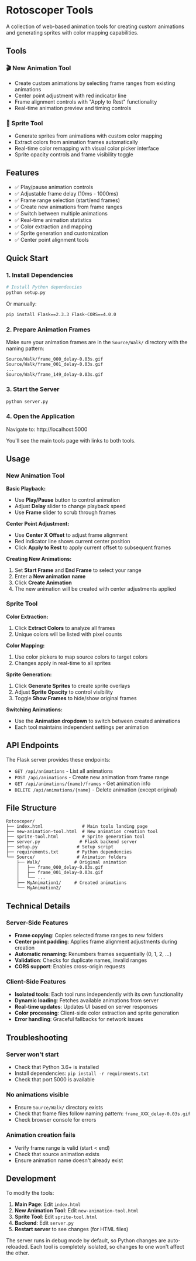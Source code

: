 # Rotoscoper Tools

A collection of web-based animation tools for creating custom animations and generating sprites with color mapping capabilities.

## Tools

### 🎬 New Animation Tool
- Create custom animations by selecting frame ranges from existing animations
- Center point adjustment with red indicator line
- Frame alignment controls with "Apply to Rest" functionality
- Real-time animation preview and timing controls

### 🎨 Sprite Tool
- Generate sprites from animations with custom color mapping
- Extract colors from animation frames automatically
- Real-time color remapping with visual color picker interface
- Sprite opacity controls and frame visibility toggle

## Features

- ✅ Play/pause animation controls
- ✅ Adjustable frame delay (10ms - 1000ms)
- ✅ Frame range selection (start/end frames)
- ✅ Create new animations from frame ranges
- ✅ Switch between multiple animations
- ✅ Real-time animation statistics
- ✅ Color extraction and mapping
- ✅ Sprite generation and customization
- ✅ Center point alignment tools

## Quick Start

### 1. Install Dependencies

```bash
# Install Python dependencies
python setup.py
```

Or manually:
```bash
pip install Flask==2.3.3 Flask-CORS==4.0.0
```

### 2. Prepare Animation Frames

Make sure your animation frames are in the `Source/Walk/` directory with the naming pattern:
```
Source/Walk/frame_000_delay-0.03s.gif
Source/Walk/frame_001_delay-0.03s.gif
...
Source/Walk/frame_149_delay-0.03s.gif
```

### 3. Start the Server

```bash
python server.py
```

### 4. Open the Application

Navigate to: http://localhost:5000

You'll see the main tools page with links to both tools.

## Usage

### New Animation Tool
**Basic Playback:**
- Use **Play/Pause** button to control animation
- Adjust **Delay** slider to change playback speed
- Use **Frame** slider to scrub through frames

**Center Point Adjustment:**
- Use **Center X Offset** to adjust frame alignment
- Red indicator line shows current center position
- Click **Apply to Rest** to apply current offset to subsequent frames

**Creating New Animations:**
1. Set **Start Frame** and **End Frame** to select your range
2. Enter a **New animation name**
3. Click **Create Animation**
4. The new animation will be created with center adjustments applied

### Sprite Tool
**Color Extraction:**
1. Click **Extract Colors** to analyze all frames
2. Unique colors will be listed with pixel counts

**Color Mapping:**
1. Use color pickers to map source colors to target colors
2. Changes apply in real-time to all sprites

**Sprite Generation:**
1. Click **Generate Sprites** to create sprite overlays
2. Adjust **Sprite Opacity** to control visibility
3. Toggle **Show Frames** to hide/show original frames

**Switching Animations:**
- Use the **Animation dropdown** to switch between created animations
- Each tool maintains independent settings per animation

## API Endpoints

The Flask server provides these endpoints:

- `GET /api/animations` - List all animations
- `POST /api/animations` - Create new animation from frame range
- `GET /api/animations/{name}/frames` - Get animation info
- `DELETE /api/animations/{name}` - Delete animation (except original)

## File Structure

```
Rotoscoper/
├── index.html               # Main tools landing page
├── new-animation-tool.html  # New animation creation tool
├── sprite-tool.html         # Sprite generation tool
├── server.py               # Flask backend server
├── setup.py               # Setup script
├── requirements.txt       # Python dependencies
└── Source/                # Animation folders
    ├── Walk/             # Original animation
    │   ├── frame_000_delay-0.03s.gif
    │   ├── frame_001_delay-0.03s.gif
    │   └── ...
    ├── MyAnimation1/     # Created animations
    └── MyAnimation2/
```

## Technical Details

### Server-Side Features
- **Frame copying**: Copies selected frame ranges to new folders
- **Center point padding**: Applies frame alignment adjustments during creation
- **Automatic renaming**: Renumbers frames sequentially (0, 1, 2, ...)
- **Validation**: Checks for duplicate names, invalid ranges
- **CORS support**: Enables cross-origin requests

### Client-Side Features
- **Isolated tools**: Each tool runs independently with its own functionality
- **Dynamic loading**: Fetches available animations from server
- **Real-time updates**: Updates UI based on server responses
- **Color processing**: Client-side color extraction and sprite generation
- **Error handling**: Graceful fallbacks for network issues

## Troubleshooting

### Server won't start
- Check that Python 3.6+ is installed
- Install dependencies: `pip install -r requirements.txt`
- Check that port 5000 is available

### No animations visible
- Ensure `Source/Walk/` directory exists
- Check that frame files follow naming pattern: `frame_XXX_delay-0.03s.gif`
- Check browser console for errors

### Animation creation fails
- Verify frame range is valid (start < end)
- Check that source animation exists
- Ensure animation name doesn't already exist

## Development

To modify the tools:

1. **Main Page**: Edit `index.html`
2. **New Animation Tool**: Edit `new-animation-tool.html`
3. **Sprite Tool**: Edit `sprite-tool.html`
4. **Backend**: Edit `server.py`
5. **Restart server** to see changes (for HTML files)

The server runs in debug mode by default, so Python changes are auto-reloaded. Each tool is completely isolated, so changes to one won't affect the other.